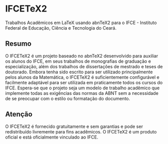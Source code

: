 # IFCETeX2
Trabalhos Acadêmicos em LaTeX usando abnTeX2 para o IFCE - Instituto Federal de Educação, Ciência e Tecnologia do Ceará.

## Resumo
O IFCETeX2 é um projeto baseado no abnTeX2 desenvolvido para auxiliar os alunos do IFCE, em seus trabalhos de monografias de graduação e especialização, além dos trabalhos de dissertações de mestrado e teses de doutorado. Embora tenha sido escrito para ser utilizado principalmente pelos alunos da Matemática, o IFCETeX2 é suficientemente configurável e facilmente adaptável para ser utilizada em praticamente todos os cursos do IFCE. Espera-se que o projeto seja um modelo de trabalho acadêmico que implemente todas as exigências das normas da ABNT sem a necessidade de se preocupar com o estilo ou formatação do documento.

## Atenção
O IFCETeX2 é fornecido gratuitamente e sem garantias e pode ser redistribuído livremente para fins acadêmicos. O IFCETeX2 é um produto oficial e está oficialmente vinculado ao IFCE.
